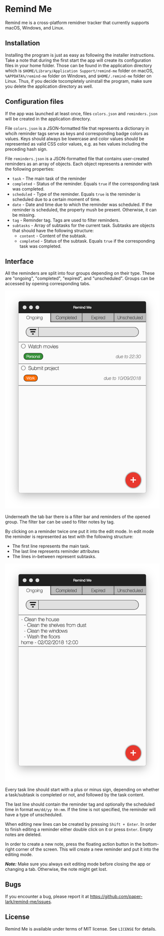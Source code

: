 # Remind Me

Remind me is a cross-platform remidner tracker that currently supports macOS, Windows, and Linux.


## Installation

Installing the program is just as easy as following the installer instructions. Take a note that during the first start the app will create its configuration files in your home folder. Those can be found in the application directory which is `$HOME/Library/Application Support/remind-me` folder on macOS, `%APPDATA%/remind-me` folder on Windows, and `$HOME/.remind-me` folder on Linux. Thus, if you decide tocompletely uninstall the program, make sure you delete the application directory as well.


## Configuration files

If the app was launched at least once, files `colors.json` and `reminders.json` will be created in the application directory.

File `colors.json` is a JSON-formatted file that represents a dictionary in whcih reminder tags serve as keys and corresponding badge colors as values. Keys should always be lowercase and color values should be represented as valid CSS color values, e.g. as hex values including the preceding hash sign.

File `reminders.json` is a JSON-formatted file that contains user-created reminders as an array of objects. Each object represents a reminder with the following properties:

* `task` - The main task of the reminder
* `completed` - Status of the reminder. Equals `true` if the corresponding task was completed.
* `scheduled` - Type of the reminder. Equals `true` is the reminder is scheduled due to a certain moment of time.
* `date` - Date and time due to which the reminder was scheduled. If the reminder is scheduled, the property mush be present. Otherwise, it can be missing.
* `tag` - Reminder tag. Tags are used to filter reminders.
* `subtasks` - Array of subtasks for the current task. Subtasks are objects that should have the following structure:
  - `content` - Content of the subtask.
  - `completed` - Status of the subtask. Equals `true` if the corresponding task was completed.


## Interface

All the reminders are split into four groups depending on their type. These are "ongoing", "completed", "expired", and "unscheduled". Groups can be accessed by opening corresponding tabs.

![main window](docs/screenshots/main.png)

Underneath the tab bar there is a filter bar and reminders of the opened group. The filter bar can be used to filter notes by tag.

By clicking on a reminder twice one put it into the edit mode. In edit mode the reminder is represented as text with the following structure:

* The first line represents the main task.
* The last line represents reminder attributes
* The lines in-between represent subtasks.

![main window](docs/screenshots/edit.png)

Every task line should start with a plus or minus sign, depending on whether a task/subtask is completed or not, and followed by the task content.

The last line should contain the reminder tag and optionally the scheduled time in format `mm/dd/yy hh:mm`. If the time is not specified, the reminder will have a type of unscheduled.

When editing new lines can be created by pressing `Shift + Enter`. In order to finish editing a reminder either double click on it or press `Enter`. Empty notes are deleted.

In order to create a new note, press the floating action button in the bottom-right corner of the screen. This will create a new reminder and put it into the editing mode.

*__Note:__* Make sure you always exit editing mode before closing the app or changing a tab. Otherwise, the note might get lost.

## Bugs

If you encounter a bug, please report it at https://github.com/paper-lark/remind-me/issues.


## License

Remind Me is available under terms of MIT license. See `LICENSE` for details.
